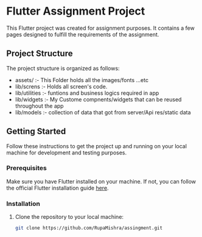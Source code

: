 # Flutter Assignment Project

This Flutter project was created for assignment purposes. It contains a few pages designed to fulfill the requirements of the assignment.

## Project Structure

The project structure is organized as follows:

- assets/ :- This Folder holds all the images/fonts ...etc 
- lib/screns :- Holds all screen's code.
- lib/utilities :- funtions and business logics required in app
- lib/widgets :- My Custome compnents/widgets that can be reused throughout the app
- lib/models :-  collection of data that got from server/Api res/static data



## Getting Started

Follow these instructions to get the project up and running on your local machine for development and testing purposes.

### Prerequisites

Make sure you have Flutter installed on your machine. If not, you can follow the official Flutter installation guide [here](https://flutter.dev/docs/get-started/install).

### Installation

1. Clone the repository to your local machine:

   ```bash
   git clone https://github.com/RupaMishra/assingment.git
